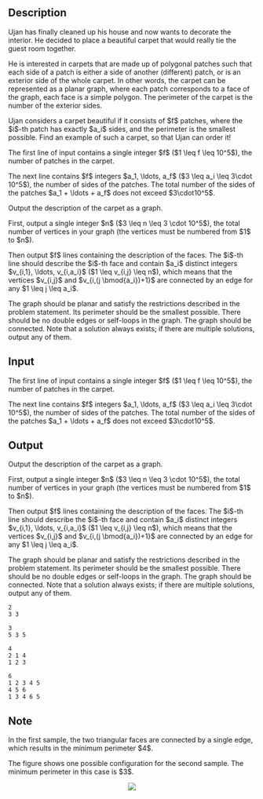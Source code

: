 ## Description

<div><p>Ujan has finally cleaned up his house and now wants to decorate the interior. He decided to place a beautiful carpet that would really tie the guest room together.</p><p>He is interested in carpets that are made up of polygonal patches such that each side of a patch is either a side of another (different) patch, or is an exterior side of the whole carpet. In other words, the carpet can be represented as a planar graph, where each patch corresponds to a face of the graph, each face is a simple polygon. The perimeter of the carpet is the number of the exterior sides. </p><p>Ujan considers a carpet beautiful if it consists of $f$ patches, where the $i$-th patch has exactly $a_i$ sides, and the perimeter is the smallest possible. Find an example of such a carpet, so that Ujan can order it!</p></div><div class="input-specification"><p>The first line of input contains a single integer $f$ ($1 \leq f \leq 10^5$), the number of patches in the carpet. </p><p>The next line contains $f$ integers $a_1, \ldots, a_f$ ($3 \leq a_i \leq 3\cdot 10^5$), the number of sides of the patches. The total number of the sides of the patches $a_1 + \ldots + a_f$ does not exceed $3\cdot10^5$.</p></div><div class="output-specification"><p>Output the description of the carpet as a graph. </p><p>First, output a single integer $n$ ($3 \leq n \leq 3 \cdot 10^5$), the total number of vertices in your graph (the vertices must be numbered from $1$ to $n$). </p><p>Then output $f$ lines containing the description of the faces. The $i$-th line should describe the $i$-th face and contain $a_i$ distinct integers $v_{i,1}, \ldots, v_{i,a_i}$ ($1 \leq v_{i,j} \leq n$), which means that the vertices $v_{i,j}$ and $v_{i,(j \bmod{a_i})+1}$ are connected by an edge for any $1 \leq j \leq a_i$.</p><p>The graph should be planar and satisfy the restrictions described in the problem statement. Its perimeter should be the smallest possible. <span class="tex-font-style-bf">There should be no double edges or self-loops in the graph.</span> The graph should be connected. Note that a solution always exists; if there are multiple solutions, output any of them.</p></div>

## Input

<p>The first line of input contains a single integer $f$ ($1 \leq f \leq 10^5$), the number of patches in the carpet. </p><p>The next line contains $f$ integers $a_1, \ldots, a_f$ ($3 \leq a_i \leq 3\cdot 10^5$), the number of sides of the patches. The total number of the sides of the patches $a_1 + \ldots + a_f$ does not exceed $3\cdot10^5$.</p>

## Output

<p>Output the description of the carpet as a graph. </p><p>First, output a single integer $n$ ($3 \leq n \leq 3 \cdot 10^5$), the total number of vertices in your graph (the vertices must be numbered from $1$ to $n$). </p><p>Then output $f$ lines containing the description of the faces. The $i$-th line should describe the $i$-th face and contain $a_i$ distinct integers $v_{i,1}, \ldots, v_{i,a_i}$ ($1 \leq v_{i,j} \leq n$), which means that the vertices $v_{i,j}$ and $v_{i,(j \bmod{a_i})+1}$ are connected by an edge for any $1 \leq j \leq a_i$.</p><p>The graph should be planar and satisfy the restrictions described in the problem statement. Its perimeter should be the smallest possible. <span class="tex-font-style-bf">There should be no double edges or self-loops in the graph.</span> The graph should be connected. Note that a solution always exists; if there are multiple solutions, output any of them.</p>





```input1
2
3 3
```




```input2
3
5 3 5
```




```output1
4
2 1 4 
1 2 3
```




```output2
6
1 2 3 4 5
4 5 6
1 3 4 6 5
```



## Note

<p>In the first sample, the two triangular faces are connected by a single edge, which results in the minimum perimeter $4$.</p><p>The figure shows one possible configuration for the second sample. The minimum perimeter in this case is $3$. </p><center> <img class="tex-graphics" src="file://XfNOaEpK.png" style="max-width: 100.0%;max-height: 100.0%;"> </center>
